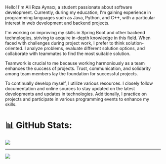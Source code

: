 Hello! I'm Ali Rıza Aynacı, a student passionate about software development. Currently, during my education, I'm gaining experience in programming languages such as Java, Python, and C++, with a particular interest in web development and backend projects.

I'm working on improving my skills in Spring Boot and other backend technologies, striving to acquire in-depth knowledge in this field. When faced with challenges during project work, I prefer to think solution-oriented. I analyze problems, evaluate different solution options, and collaborate with teammates to find the most suitable solution.

Teamwork is crucial to me because working harmoniously as a team enhances the success of projects. Trust, communication, and solidarity among team members lay the foundation for successful projects.

To continually develop myself, I utilize various resources. I closely follow documentation and online sources to stay updated on the latest developments and updates in technologies. Additionally, I practice on projects and participate in various programming events to enhance my skills.

# 📊 GitHub Stats:
![](https://github-readme-stats.vercel.app/api/top-langs/?username=AliRizaAynaci&theme=dark&hide_border=false&include_all_commits=false&count_private=false&layout=compact)

---
[![](https://visitcount.itsvg.in/api?id=AliRizaAynaci&icon=0&color=0)](https://visitcount.itsvg.in)

<!-- Proudly created with GPRM ( https://gprm.itsvg.in ) -->

